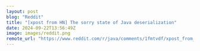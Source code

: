 ```yaml
---
layout: post
blog: "Reddit"
title: "[xpost from HN] The sorry state of Java deserialization"
date: 2024-09-22T13:56:49Z
image: images/reddit.png
remote_url: "https://www.reddit.com/r/java/comments/1fmtvdf/xpost_from_hn_the_sorry_state_of_java/"
---
```


